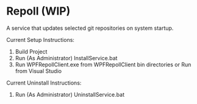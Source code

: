 # Repoll (WIP)
A service that updates selected git repositories on system startup.

Current Setup Instructions:

1. Build Project
2. Run (As Administrator) InstallService.bat
3. Run WPFRepollClient.exe from WPFRepollClient bin directories or Run from Visual Studio

Current Uninstall Instructions:

1. Run (As Administrator) UninstallService.bat
